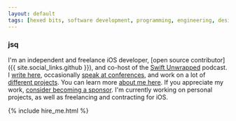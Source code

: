 ```yaml
---
layout: default
tags: [hexed bits, software development, programming, engineering, design patterns, ios, objective-c, swift, ethics]
---
```


<h3 class="branded">jsq</h3>

I'm an independent and freelance iOS developer, [open source contributor]({{ site.social_links.github }}), and co-host of the [Swift Unwrapped](https://swiftunwrapped.github.io) podcast.
I [write here](/blog), occasionally [speak at conferences](/speaking), and work on a lot of [different projects](/projects).
You can learn more [about me here](/about).
If you appreciate my work, [consider becoming a sponsor](/sponsor).
I'm currently working on personal projects, as well as freelancing and contracting for iOS.

{% include hire_me.html %}
